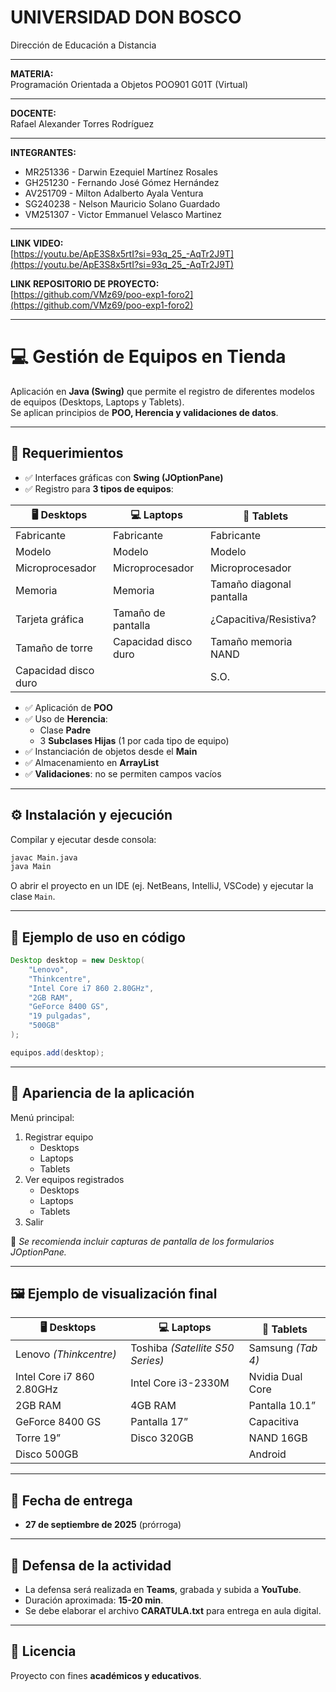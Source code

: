 # **UNIVERSIDAD DON BOSCO**  
Dirección de Educación a Distancia  

---

**MATERIA:**  
Programación Orientada a Objetos POO901 G01T (Virtual)  

---

**DOCENTE:**  
Rafael Alexander Torres Rodríguez  

---

**INTEGRANTES:**  
- MR251336 - Darwin Ezequiel Martínez Rosales  
- GH251230 - Fernando José Gómez Hernández  
- AV251709 - Milton Adalberto Ayala Ventura  
- SG240238 - Nelson Mauricio Solano Guardado  
- VM251307 - Victor Emmanuel Velasco Martinez  

---

**LINK VIDEO:**  
[https://youtu.be/ApE3S8x5rtI?si=93q_25_-AqTr2J9T](https://youtu.be/ApE3S8x5rtI?si=93q_25_-AqTr2J9T)  

**LINK REPOSITORIO DE PROYECTO:**  
[https://github.com/VMz69/poo-exp1-foro2](https://github.com/VMz69/poo-exp1-foro2)  

---

# 💻 Gestión de Equipos en Tienda

Aplicación en **Java (Swing)** que permite el registro de diferentes modelos de equipos (Desktops, Laptops y Tablets).  
Se aplican principios de **POO, Herencia y validaciones de datos**.

---

## 🚀 Requerimientos

- ✅ Interfaces gráficas con **Swing (JOptionPane)**
- ✅ Registro para **3 tipos de equipos**:

| 🖥️ **Desktops** | 💻 **Laptops** | 📱 **Tablets** |
|-----------------|----------------|----------------|
| Fabricante      | Fabricante     | Fabricante     |
| Modelo          | Modelo         | Modelo         |
| Microprocesador | Microprocesador| Microprocesador|
| Memoria         | Memoria        | Tamaño diagonal pantalla |
| Tarjeta gráfica | Tamaño de pantalla | ¿Capacitiva/Resistiva? |
| Tamaño de torre | Capacidad disco duro | Tamaño memoria NAND |
| Capacidad disco duro |                | S.O.          |

- ✅ Aplicación de **POO**  
- ✅ Uso de **Herencia**:  
  - Clase **Padre**  
  - 3 **Subclases Hijas** (1 por cada tipo de equipo)  
- ✅ Instanciación de objetos desde el **Main**  
- ✅ Almacenamiento en **ArrayList**  
- ✅ **Validaciones**: no se permiten campos vacíos  

---

## ⚙️ Instalación y ejecución

Compilar y ejecutar desde consola:  
```bash
javac Main.java
java Main
```

O abrir el proyecto en un IDE (ej. NetBeans, IntelliJ, VSCode) y ejecutar la clase `Main`.

---

## 📖 Ejemplo de uso en código

```java
Desktop desktop = new Desktop(
    "Lenovo",
    "Thinkcentre",
    "Intel Core i7 860 2.80GHz",
    "2GB RAM",
    "GeForce 8400 GS",
    "19 pulgadas",
    "500GB"
);

equipos.add(desktop);
```

---

## 🎨 Apariencia de la aplicación

Menú principal:  
1. Registrar equipo  
   - Desktops  
   - Laptops  
   - Tablets  
2. Ver equipos registrados  
   - Desktops  
   - Laptops  
   - Tablets  
3. Salir  

📌 *Se recomienda incluir capturas de pantalla de los formularios JOptionPane.*  

---

## 🖼️ Ejemplo de visualización final

| 🖥️ **Desktops** | 💻 **Laptops** | 📱 **Tablets** |
|-----------------|----------------|----------------|
| Lenovo *(Thinkcentre)* | Toshiba *(Satellite S50 Series)* | Samsung *(Tab 4)* |
| Intel Core i7 860 2.80GHz | Intel Core i3-2330M | Nvidia Dual Core |
| 2GB RAM | 4GB RAM | Pantalla 10.1” |
| GeForce 8400 GS | Pantalla 17” | Capacitiva |
| Torre 19” | Disco 320GB | NAND 16GB |
| Disco 500GB |  | Android |

---

## 📅 Fecha de entrega

- **27 de septiembre de 2025** (prórroga)  

---

## 🎤 Defensa de la actividad

- La defensa será realizada en **Teams**, grabada y subida a **YouTube**.  
- Duración aproximada: **15-20 min**.  
- Se debe elaborar el archivo **CARATULA.txt** para entrega en aula digital.  

---

## 📜 Licencia

Proyecto con fines **académicos y educativos**.  
